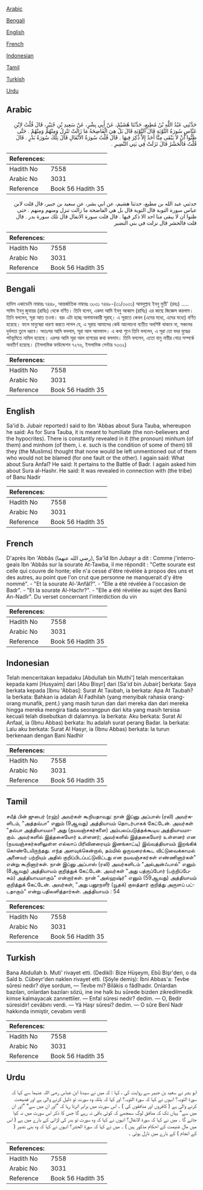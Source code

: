 [Arabic](#arabic)

[Bengali](#bengali)

[English](#english)

[French](#french)

[Indonesian](#indonesian)

[Tamil](#tamil)

[Turkish](#turkish)

[Urdu](#urdu)

## Arabic


<div dir="rtl" lang="ar" style={{fontSize:'larger',backgroundColor:'#f8f9fa',padding:20}}>
حَدَّثَنِي عَبْدُ اللَّهِ بْنُ مُطِيعٍ، حَدَّثَنَا هُشَيْمٌ، عَنْ أَبِي بِشْرٍ، عَنْ سَعِيدِ بْنِ جُبَيْرٍ، قَالَ قُلْتُ لاِبْنِ عَبَّاسٍ سُورَةُ التَّوْبَةِ قَالَ آلتَّوْبَةِ قَالَ بَلْ هِيَ الْفَاضِحَةُ مَا زَالَتْ تَنْزِلُ وَمِنْهُمْ وَمِنْهُمْ ‏.‏ حَتَّى ظَنُّوا أَنْ لاَ يَبْقَى مِنَّا أَحَدٌ إِلاَّ ذُكِرَ فِيهَا ‏.‏ قَالَ قُلْتُ سُورَةُ الأَنْفَالِ قَالَ تِلْكَ سُورَةُ بَدْرٍ ‏.‏ قَالَ قُلْتُ فَالْحَشْرُ قَالَ نَزَلَتْ فِي بَنِي النَّضِيرِ ‏.‏
</div>
<div style={{backgroundColor:'#f8f9fa',padding:20, marginBottom: 10}}><table> <thead> <tr> <th>References:</th> <th></th> </tr> </thead> <tbody><tr><td>Hadith No</td><td>7558</td></tr><tr><td>Arabic No</td><td>3031</td></tr><tr><td>Reference</td><td>Book 56 Hadith 35</td></tr></tbody></table></div>


<div dir="rtl" lang="ar" style={{fontSize:'larger',backgroundColor:'#f8f9fa',padding:20}}>
حدثني عبد الله بن مطيع، حدثنا هشيم، عن ابي بشر، عن سعيد بن جبير، قال قلت لابن عباس سورة التوبة قال التوبة قال بل هي الفاضحة ما زالت تنزل ومنهم ومنهم . حتى ظنوا ان لا يبقى منا احد الا ذكر فيها . قال قلت سورة الانفال قال تلك سورة بدر . قال قلت فالحشر قال نزلت في بني النضير
</div>
<div style={{backgroundColor:'#f8f9fa',padding:20, marginBottom: 10}}><table> <thead> <tr> <th>References:</th> <th></th> </tr> </thead> <tbody><tr><td>Hadith No</td><td>7558</td></tr><tr><td>Arabic No</td><td>3031</td></tr><tr><td>Reference</td><td>Book 56 Hadith 35</td></tr></tbody></table></div>

## Bengali


<div dir="ltr" lang="bn" style={{fontSize:'larger',backgroundColor:'#f8f9fa',padding:20}}>
হাদিস একাডেমি নাম্বারঃ ৭৪৪৮, আন্তর্জাতিক নাম্বারঃ ৩০৩১ ৭৪৪৮-(৩১/৩০৩১) আবদুল্লাহ ইবনু মুতী' (রহঃ) ..... সাঈদ ইবনু জুবায়র (রাযিঃ) থেকে বর্ণিত। তিনি বলেন, একদা আমি ইবনু আব্বাস (রাযিঃ) এর কাছে জিজ্ঞেস করলাম। তিনি বললেন, সূরা আত তওবা। বরং এটা হচ্ছে অপমানকারী সূরাহ্। এ সূরাতে কেবল (এদের মধ্যে, এদের মধ্যে) বর্ণিত হয়েছে। ফলে মানুষেরা ধারণা করতে লাগল যে, এ সূরায় আমাদের কেউ আলোচনা ব্যতীত অবশিষ্ট থাকবে না, সকলের দুর্বলতা তুলে ধরবে। অতঃপর আমি বললাম, সূরা আল আনফাল। এ কথা শুনে তিনি বললেন, এ সূরা তো বদর যুদ্ধের পটভূমিতে নাযিল হয়েছে। এরপর আমি সূরা আল হাশরের কথা বললাম। তিনি বললেন, এতো বানু নায়ীর গোত্র সম্পর্কে অবতীর্ণ হয়েছে। (ইসলামিক ফাউন্ডেশন ৭২৭৬, ইসলামিক সেন্টার ৭৩৩২)
</div>
<div style={{backgroundColor:'#f8f9fa',padding:20, marginBottom: 10}}><table> <thead> <tr> <th>References:</th> <th></th> </tr> </thead> <tbody><tr><td>Hadith No</td><td>7558</td></tr><tr><td>Arabic No</td><td>3031</td></tr><tr><td>Reference</td><td>Book 56 Hadith 35</td></tr></tbody></table></div>

## English


<div dir="ltr" lang="en" style={{fontSize:'larger',backgroundColor:'#f8f9fa',padding:20}}>
Sa'id b. Jubair reported:I said to Ibn 'Abbas about Sura Tauba, whereupon he said: As for Sura Tauba, it is meant to humiliate (the non-believers and the hypocrites). There is constantly revealed in it (the pronoun) minhum (of them) and minhom (of them, i. e. such is the condition of some of them) till they (the Muslims) thought that none would be left unmentioned out of them who would not be blamed (for one fault or the other). I again said: What about Sura Anfal? He said: It pertains to the Battle of Badr. I again asked him about Sura al-Hashr. He said: It was revealed in connection with (the tribe) of Banu Nadir
</div>
<div style={{backgroundColor:'#f8f9fa',padding:20, marginBottom: 10}}><table> <thead> <tr> <th>References:</th> <th></th> </tr> </thead> <tbody><tr><td>Hadith No</td><td>7558</td></tr><tr><td>Arabic No</td><td>3031</td></tr><tr><td>Reference</td><td>Book 56 Hadith 35</td></tr></tbody></table></div>

## French


<div dir="ltr" lang="fr" style={{fontSize:'larger',backgroundColor:'#f8f9fa',padding:20}}>
D'après Ibn 'Abbâs (رضي الله عنهما), Sa'îd Ibn Jubayr a dit : Comme j'interrogeais Ibn 'Abbâs sur la sourate At-Tawba, il me répondit : "Cette sourate est celle qui couvre de honte; elle n'a cessé d'être révélée à propos des uns et des autres, au point que l'on crut que personne ne manquerait d'y être nommé". - "Et la sourate Al-'Anfâl?". - "Elle a été révélée à l'occasion de Badr". - "Et la sourate Al-Hachr?". - "Elle a été révélée au sujet des Banû An-Nadîr". Du verset concernant l'interdiction du vin
</div>
<div style={{backgroundColor:'#f8f9fa',padding:20, marginBottom: 10}}><table> <thead> <tr> <th>References:</th> <th></th> </tr> </thead> <tbody><tr><td>Hadith No</td><td>7558</td></tr><tr><td>Arabic No</td><td>3031</td></tr><tr><td>Reference</td><td>Book 56 Hadith 35</td></tr></tbody></table></div>

## Indonesian


<div dir="ltr" lang="id" style={{fontSize:'larger',backgroundColor:'#f8f9fa',padding:20}}>
Telah menceritakan kepadaku [Abdullah bin Muthi'] telah menceritakan kepada kami [Husyaim] dari [Abu Bisyr] dari [Sa'id bin Jubair] berkata: Saya berkata kepada [Ibnu 'Abbas]: Surat At Taubah, ia berkata: Apa At Taubah? Ia berkata: Bahkan ia adalah Al Fadhilah (yang menyibak rahasia orang-orang munafik, pent.) yang masih turun dan dari mereka dan dari mereka hingga mereka mengira tiada seorangpun dari kita yang masih tersisa kecuali telah disebutkan di dalamnya. Ia berkata: Aku berkata: Surat Al Anfaal, ia (Ibnu Abbas) berkata: Itu adalah surat perang Badar. Ia berkata: Lalu aku berkata: Surat Al Hasyr, ia (Ibnu Abbas) berkata: Ia turun berkenaan dengan Bani Nadhir
</div>
<div style={{backgroundColor:'#f8f9fa',padding:20, marginBottom: 10}}><table> <thead> <tr> <th>References:</th> <th></th> </tr> </thead> <tbody><tr><td>Hadith No</td><td>7558</td></tr><tr><td>Arabic No</td><td>3031</td></tr><tr><td>Reference</td><td>Book 56 Hadith 35</td></tr></tbody></table></div>

## Tamil


<div dir="ltr" lang="ta" style={{fontSize:'larger',backgroundColor:'#f8f9fa',padding:20}}>
சயீத் பின் ஜுபைர் (ரஹ்) அவர்கள் கூறியதாவது: நான் இப்னு அப்பாஸ் (ரலி) அவர்களிடம், "அத்தவ்பா" எனும் (9ஆவது) அத்தியாயம் தொடர்பாகக் கேட்டேன். அவர்கள் "தவ்பா அத்தியாயமா? அது (நயவஞ்சகர்களை) அம்பலப்படுத்தக்கூடிய அத்தியாயமாகும். அவர்களில் இத்தகையோர் உள்ளனர்; அவர்களில் இத்தகையோர் உள்ளனர் என (நயவஞ்சகர்களிலுள்ள எல்லாப் பிரிவினரையும் இனங்காட்டி) இவ்வத்தியாயம் இறங்கிக் கொண்டேயிருந்தது. எந்த அளவுக்கென்றால், தம்மில் ஒருவரைக்கூட விட்டுவைக்காமல் அனைவர் பற்றியும் அதில் குறிப்பிடப்பட்டுவிட்டது என நயவஞ்சகர்கள் எண்ணினார்கள்" என்று கூறினார்கள். நான் இப்னு அப்பாஸ் (ரலி) அவர்களிடம் "அல்அன்ஃபால்" எனும் (8ஆவது) அத்தியாயம் குறித்துக் கேட்டேன். அவர்கள் "அது பத்ருப்போர் (பற்றிப்பேசும்) அத்தியாயமாகும்" என்றார்கள். நான் "அல்ஹஷ்ர்" எனும் (59ஆவது) அத்தியாயம் குறித்துக் கேட்டேன். அவர்கள், "அது பனூநளீர் (யூதக்) குலத்தார் குறித்து அருளப் பட்டதாகும்" என்று பதிலளித்தார்கள். அத்தியாயம் : 54
</div>
<div style={{backgroundColor:'#f8f9fa',padding:20, marginBottom: 10}}><table> <thead> <tr> <th>References:</th> <th></th> </tr> </thead> <tbody><tr><td>Hadith No</td><td>7558</td></tr><tr><td>Arabic No</td><td>3031</td></tr><tr><td>Reference</td><td>Book 56 Hadith 35</td></tr></tbody></table></div>

## Turkish


<div dir="ltr" lang="tr" style={{fontSize:'larger',backgroundColor:'#f8f9fa',padding:20}}>
Bana Abdullah b. Muti' rivayet etti. (Dedikî): Bize Hüşeym, Ebû Bişr'den, o da Saîd b. Cübeyr'den naklen rivayet etti. (Şöyle demiş): İbni Abbas'a: Tevbe sûresi nedir? diye sordum, — Tevbe mi? Bilâkis o fâdîhadır. Onlardan bazıları, onlardan bazıları sözü, ine ine halk bu sûrede bizden zikredilmedik kimse kalmayacak zannettiler. — Enfal sûresi nedir? dedim. — O, Bedir süresidir! cevâbını verdi. — Yâ Haşr sûresi? dedim. — O sûre Benî Nadr hakkında inmiştir, cevabını verdi
</div>
<div style={{backgroundColor:'#f8f9fa',padding:20, marginBottom: 10}}><table> <thead> <tr> <th>References:</th> <th></th> </tr> </thead> <tbody><tr><td>Hadith No</td><td>7558</td></tr><tr><td>Arabic No</td><td>3031</td></tr><tr><td>Reference</td><td>Book 56 Hadith 35</td></tr></tbody></table></div>

## Urdu


<div dir="rtl" lang="ur" style={{fontSize:'larger',backgroundColor:'#f8f9fa',padding:20}}>
ابو بشر نے سعید بن جبیر سے روایت کی ، کہا : کہ میں نے سیدنا ابن عباس رضی اللہ عنہما سے کہا کہ سورۃ التوبہ؟ انہوں نے کہا کہ سورۃ التوبہ؟ اور کہا کہ بلکہ وہ سورت تو ذلیل کرنے والی ہے اور فضیحت کرنے والی ہے ( کافروں اور منافقوں کی ) ۔ اس سورت میں برابر اترتا رہا کہ ”اور ان میں سے“ ”اور ان میں سے“ یہاں تک کہ منافق لوگ سمجھے کہ کوئی باقی نہ رہے گا جس کا ذکر اس سورت میں نہ کیا جائے گا ۔ میں نے کہا کہ سورۃ الانفال؟ انہوں نے کہا کہ وہ سورت تو بدر کی لڑائی کے بارے میں ہے ( اس میں مال غنیمت کے احکام مذکور ہیں ) ۔ میں نے کہا کہ سورۃ الحشر؟ انہوں نے کہا کہ وہ بنی نضیر ( کے انجام ) کے بارے میں نازل ہوئی ۔
</div>
<div style={{backgroundColor:'#f8f9fa',padding:20, marginBottom: 10}}><table> <thead> <tr> <th>References:</th> <th></th> </tr> </thead> <tbody><tr><td>Hadith No</td><td>7558</td></tr><tr><td>Arabic No</td><td>3031</td></tr><tr><td>Reference</td><td>Book 56 Hadith 35</td></tr></tbody></table></div>